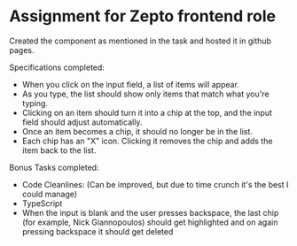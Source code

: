 # Assignment for Zepto frontend role 

Created the component as mentioned in the task and hosted it in github pages. 

Specifications completed: 
- When you click on the input field, a list of items will appear.
- As you type, the list should show only items that match what you're typing.
- Clicking on an item should turn it into a chip at the top, and the input field should adjust automatically.
- Once an item becomes a chip, it should no longer be in the list.
- Each chip has an "X" icon. Clicking it removes the chip and adds the item back to the list.

Bonus Tasks completed:
- Code Cleanlines: (Can be improved, but due to time crunch it's the best I could manage)
- TypeScript
- When the input is blank and the user presses backspace, the last chip (for example, Nick Giannopoulos) should get highlighted and on again pressing backspace it should get deleted
